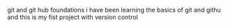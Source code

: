 git and git hub foundations i have been learning the basics of git and githu and this is my fist 
project with version control
